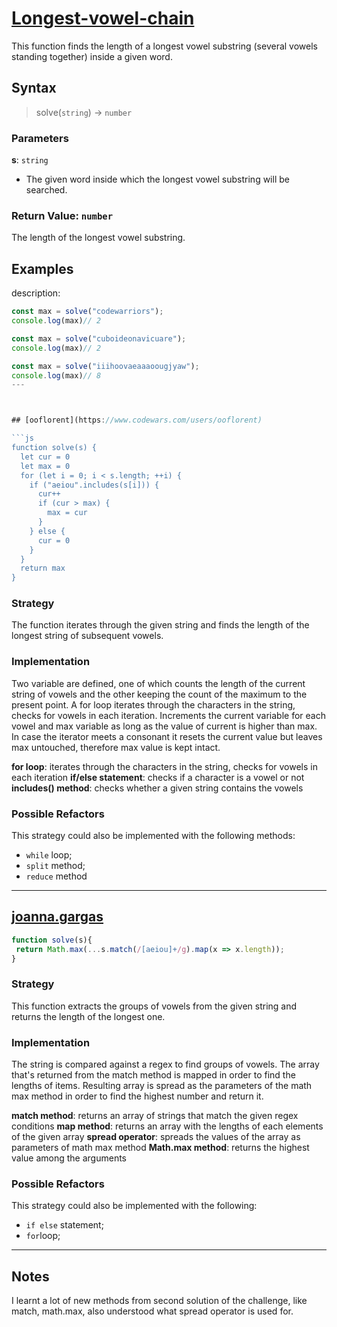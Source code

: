 # [Longest-vowel-chain](https://www.codewars.com/kata/59c5f4e9d751df43cf000035)

This function finds the length of a longest vowel substring (several vowels standing together) inside a given word. 

## Syntax

> solve(`string`) -> `number`

### Parameters

**s**: `string`

- The given word inside which the longest vowel substring will be searched.

### Return Value: `number`

The length of the longest vowel substring.

## Examples


description:

```js
const max = solve("codewarriors");
console.log(max)// 2
```

```js
const max = solve("cuboideonavicuare");
console.log(max)// 2
```

```js
const max = solve("iiihoovaeaaaoougjyaw");
console.log(max)// 8
---



## [ooflorent](https://www.codewars.com/users/ooflorent)

```js
function solve(s) {
  let cur = 0
  let max = 0
  for (let i = 0; i < s.length; ++i) {
    if ("aeiou".includes(s[i])) {
      cur++
      if (cur > max) {
        max = cur
      }
    } else {
      cur = 0
    }
  }
  return max
}
```

### Strategy

The function iterates through the given string and finds the length of the longest string of subsequent vowels. 

### Implementation

Two variable are defined, one of which counts the length of the current string of vowels and the other keeping the count of the maximum to the present point. A for loop iterates through the characters in the string, checks for vowels in each iteration. Increments the current variable for each vowel and max variable as long as the value of current is higher than max. In case the iterator meets a consonant it resets the current value but leaves max untouched, therefore max value is kept intact.


**for loop**: iterates through the characters in the string, checks for vowels in each iteration
**if/else statement**: checks if a character is a vowel or not
**includes() method**: checks whether a given string contains the vowels

### Possible Refactors

This strategy could also be implemented with the following methods:

- `while` loop;
- `split` method;
- `reduce` method

---



## [joanna.gargas](https://www.codewars.com/users/joanna.gargas)

```js
function solve(s){
 return Math.max(...s.match(/[aeiou]+/g).map(x => x.length));
}
```

### Strategy

This function extracts the groups of vowels from the given string and returns the length of the longest one.


### Implementation

The string is compared against a regex to find groups of vowels. The array that's returned from the match method is mapped in order to find the lengths of items. Resulting array is spread as the parameters of the math max method in order to find the highest number and return it.

**match method**: returns an array of strings that match the given regex conditions
**map method**: returns an array with the lengths of each elements of the given array
**spread operator**: spreads the values of the array as parameters of math max method
**Math.max method**: returns the highest value among the arguments



### Possible Refactors

This strategy could also be implemented with the following:

- `if else` statement;
- `for`loop;


---

## Notes

I learnt a lot of new methods from second solution of the challenge, like match, math.max, also understood what spread operator is used for.